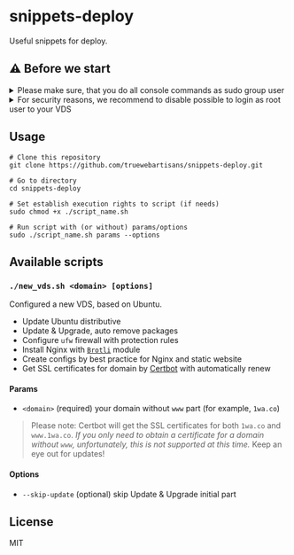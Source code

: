 # snippets-deploy

Useful snippets for deploy.

## ⚠️ Before we start

<details>
<summary>Please make sure, that you do all console commands as sudo group user</summary><br/>

Create a new user (where `USER` is username you want to add):

```console
adduser USER
```

Add `USER` to `sudo` group:

```console
adduser USER sudo
```

</details>

<details>
<summary>For security reasons, we recommend to disable possible to login as root user to your VDS</summary><br/>

Open SSH config:

```console
nano /etc/ssh/sshd_config
```

Find `PermitRootLogin` and set it to `no`, save (`ctrl + o`) and close `nano` editor (`ctrl + x`).

Restart SSH service and logout:

```console
systemctl restart sshd
exit
```

Re-login to your VDS as `USER` (where `IP` is your server IP):

```console
ssh USER@IP
```

</details>

## Usage

```console
# Clone this repository
git clone https://github.com/truewebartisans/snippets-deploy.git

# Go to directory
cd snippets-deploy

# Set establish execution rights to script (if needs)
sudo chmod +x ./script_name.sh

# Run script with (or without) params/options
sudo ./script_name.sh params --options
```

## Available scripts

### `./new_vds.sh <domain> [options]`

Configured a new VDS, based on Ubuntu.

- Update Ubuntu distributive
- Update & Upgrade, auto remove packages
- Configure `ufw` firewall with protection rules
- Install Nginx with [`Brotli`](https://github.com/google/brotli) module
- Create configs by best practice for Nginx and static website
- Get SSL certificates for domain by [Certbot](https://certbot.eff.org/) with automatically renew

#### Params

- `<domain>` (required) your domain without `www` part (for example, `1wa.co`)

> Please note: Certbot will get the SSL certificates for both `1wa.co` and `www.1wa.co`. _If you only need to obtain a certificate for a domain without `www`, unfortunately, this is not supported at this time._ Keep an eye out for updates!

#### Options

- `--skip-update` (optional) skip Update & Upgrade initial part

## License

MIT

